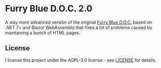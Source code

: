 # Furry Blue D.O.C. 2.0

A way more advanced version of the original [Furry Blue D.O.C.](https://github.com/tonytins/fbdoc) based on .NET 7+ and Blazor WebAssembly that fixes a lot of problems caused by maintaining a bunch of HTML pages.

## License

I license this project under the AGPL-3.0 license - see [LICENSE](LICENSE) for details.